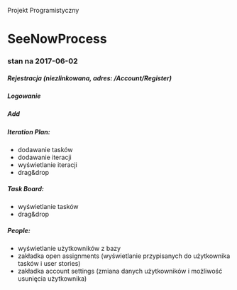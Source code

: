 Projekt Programistyczny
# SeeNowProcess


### stan na 2017-06-02

##### Rejestracja (niezlinkowana, adres: /Account/Register)
##### Logowanie
##### Add
##### Iteration Plan:
 - dodawanie tasków
 - dodawanie iteracji
 - wyświetlanie iteracji
 - drag&drop
##### Task Board:
 - wyświetlanie tasków
 - drag&drop
##### People:
 - wyświetlanie użytkowników z bazy
 - zakładka open assignments (wyświetlanie przypisanych do użytkownika tasków i user stories)
 - zakładka account settings (zmiana danych użytkowników i możliwość usunięcia użytkownika)